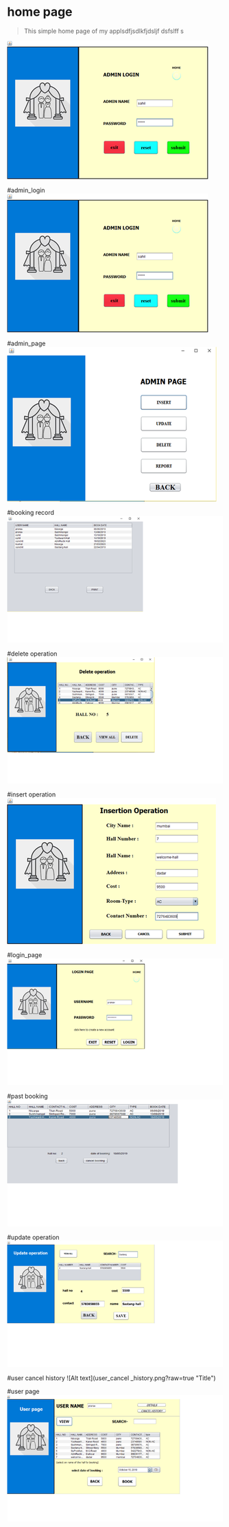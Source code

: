 # home page





















>This simple home page of my applsdfjsdlkfjdsljf dsfslff
s












![Alt text](https://github.com/cout-pranav/mini-project/blob/master/project%20photo/admin_login.png)







#admin_login
![Alt text](admin_login.png?raw=true "Title")

#admin_page
![Alt text](admin_page.png?raw=true "Title")

#booking record
![Alt text](booking_record.png?raw=true "Title")

#delete operation
![Alt text](delete_operation.png?raw=true "Title")

#insert operation
![Alt text](insert_operation.png?raw=true "Title")

#login_page
![Alt text](login_page.png?raw=true "Title")

#past booking
![Alt text](past_booking.png?raw=true "Title")

#update operation
![Alt text](update_operation.png?raw=true "Title")

#user cancel history
![Alt text](user_cancel _history.png?raw=true "Title")

#user page
![Alt text](user_page.png?raw=true "Title")





